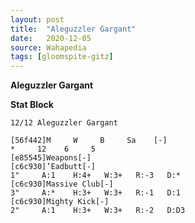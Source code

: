 ```yaml
---
layout: post
title:  "Aleguzzler Gargant"
date:   2020-12-05
source: Wahapedia
tags: [gloomspite-gitz]
---
```


**Aleguzzler Gargant**

**Stat Block**
```
12/12 Aleguzzler Gargant
```

```
[56f442]M     W     B     Sa    [-]
*     12    6     5     
[e85545]Weapons[-]
[c6c930]’Eadbutt[-]
1"     A:1    H:4+   W:3+   R:-3   D:*   
[c6c930]Massive Club[-]
3"     A:*    H:3+   W:3+   R:-1   D:1   
[c6c930]Mighty Kick[-]
2"     A:1    H:3+   W:3+   R:-2   D:D3  
```


